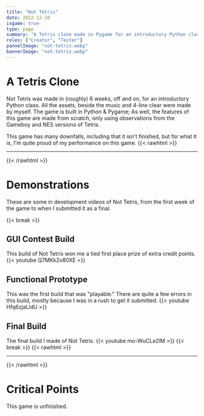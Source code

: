 ```yaml
---
title: "Not Tetris"
date: 2022-12-10
isgame: true
type: page
summary: "A Tetris clone made in Pygame for an introductory Python class."
roles: ["Creator", "Tester"]
pannelImage: "not-tetris.webp"
bannerImage: "not-tetris.webp"
---
```


# A Tetris Clone
Not Tetris was made in (roughly) 6 weeks, off and on, for an introductory Python class. All the assets, beside the music and 4-line clear were made by myself. The game is built in Python & Pygame; As well, the features of this game are made from scratch, only using observations from the Gameboy and NES versions of Tetris.

This game has many downfalls, including that it isn't finished, but for what it is, I'm quite proud of my performance on this game.
{{< rawhtml >}}<hr class="dots">{{< /rawhtml >}}

# Demonstrations
These are some in development videos of Not Tetris, from the first week of the game to when I submitted it as a final.

{{< break >}}

## GUI Contest Build
This build of Not Tetris won me a tied first place prize of extra credit points.
{{< youtube Q7MKk2v80XE >}}

## Functional Prototype
This was the first build that was "playable." There are quite a few errors in this build, mostly because I was in a rush to get it submitted.
{{< youtube Hfq6zjaLldU >}}

## Final Build
The final build I made of Not Tetris.
{{< youtube mo-WuCLe2lM >}}
{{< break >}}
{{< rawhtml >}}<hr class="dots">{{< /rawhtml >}}

# Critical Points
This game is unfinished.


<!-- {{< rawhtml >}}<hr class="dots">{{< /rawhtml >}} */}}

# Reflection
In the end, -->
